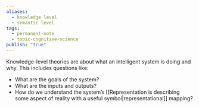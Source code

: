 ```yaml
---
aliases:
  - knowledge level
  - semantic level
tags:
  - permanent-note
  - topic-cognitive-science
publish: "true"
---
```

Knowledge-level theories are about what an intelligent system is doing and why. This includes questions like:
- What are the goals of the system?
- What are the inputs and outputs?
- How do we understand the system’s [[Representation is describing some aspect of reality with a useful symbol|representational]] mapping?